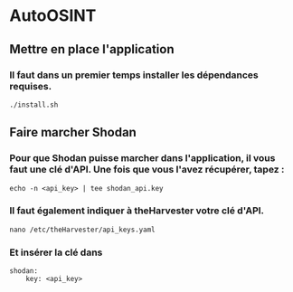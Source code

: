 # AutoOSINT

## Mettre en place l'application

### Il faut dans un premier temps installer les dépendances requises.
```
./install.sh
```

## Faire marcher Shodan

### Pour que Shodan puisse marcher dans l'application, il vous faut une clé d'API. Une fois que vous l'avez récupérer, tapez : 
```
echo -n <api_key> | tee shodan_api.key
```

### Il faut également indiquer à theHarvester votre clé d'API. 
```
nano /etc/theHarvester/api_keys.yaml

```
### Et insérer la clé dans
```
shodan:
    key: <api_key>
```